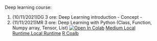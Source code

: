 Deep learning course:

1. (10/11/2021)DG 3 ore:  Deep Learning introduction - Concept -
2. (11/11/2021)MR 3 ore:  Deep Learning with Python (Class, Function, Numpy array, Tensor, List)
[![Open In Colab](https://colab.research.google.com/assets/colab-badge.svg)](https://colab.research.google.com/github/visiont3lab/deep-learning-course/blob/main/colab/Python_Recap.ipynb) [Medium Local Runtime](https://medium.com/@thedatadetective/getting-local-with-google-colab-a4d69f373364),[Local Runtime](https://research.google.com/colaboratory/local-runtimes.html) [R Coalb](https://towardsdatascience.com/how-to-use-r-in-google-colab-b6e02d736497)
